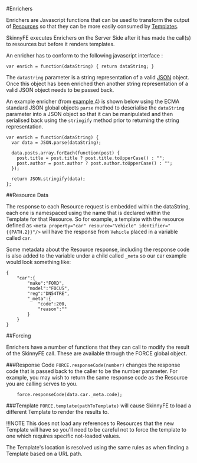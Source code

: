 #Enrichers

Enrichers are Javascript functions that can be used to transform the output of [Resources](Resources) so that they
can be more easily consumed by [Templates](Templates).

SkinnyFE executes Enrichers on the Server Side after it has made the call(s) to resources but before it renders templates.

An enricher has to conform to the following javascript interface :

```
var enrich = function(dataString) { return dataString; }
```

The `dataString` parameter is a string representation of a valid [JSON](http://json.org) object.  Once this object has
been enriched then another string representation of a valid JSON object needs to be passed back.

An example enricher (from [example 4](/Examples#example-4-creating-to-a-resource)) is shown below using the ECMA standard JSON global objects
 `parse` method to deserialise the `dataString` parameter into a JSON object so that it can be manipulated and then 
 serialised back using the `stringify` method prior to returning the string representation.

```
var enrich = function(dataString) {
  var data = JSON.parse(dataString);

  data.posts.array.forEach(function(post) {
    post.title = post.title ? post.title.toUpperCase() : "";
    post.author = post.author ? post.author.toUpperCase() : "";
  });

  return JSON.stringify(data);
};
```

##Resource Data

The response to each Resource request is embedded within the dataString, each one is namespaced using the name that
is declared within the Template for that Resource.  So for example, a template with the resource defined as 
`<meta property="car" resource="Vehicle" identifier="{{PATH.2}}"/>` will have the response from `Vehicle` placed in a
variable called `car`.

Some metadata about the Resource response, including the response code is also added to the variable under a child
 called `_meta` so our car example would look something like:

```
{
    "car":{
        "make":"FORD",
        "model":"FOCUS",
        "reg":"DN54TRE",
        "_meta":{
            "code":200,
            "reason":""
        }
    }
}
```

##Forcing

Enrichers have a number of functions that they can call to modify the result of the SkinnyFE call.  These are available
through the FORCE global object.


###Response Code
`FORCE.responseCode(number)` changes the response code that is passed back to the caller to be the number parameter.
For example, you may wish to return the same response code as the Resource you are calling serves to you.

```
    force.responseCode(data.car._meta.code);
```

###Template
`FORCE.template(pathToTemplate)` will cause SkinnyFE to load a different Template to render the results to.  

!!!NOTE
    This does not load any references to Resources that the new Template will have so you'll need to be careful not
     to force the template to one which requires specific not-loaded values.

The Template's location is resolved using the same rules as when finding a Template based on a URL path.

